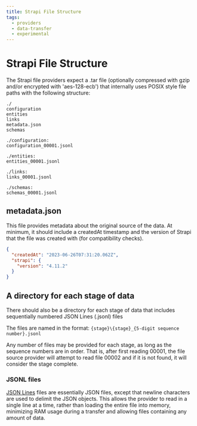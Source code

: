 ```yaml
---
title: Strapi File Structure
tags:
  - providers
  - data-transfer
  - experimental
---
```


# Strapi File Structure

The Strapi file providers expect a .tar file (optionally compressed with gzip and/or encrypted with 'aes-128-ecb') that internally uses POSIX style file paths with the following structure:

```
./
configuration
entities
links
metadata.json
schemas

./configuration:
configuration_00001.jsonl

./entities:
entities_00001.jsonl

./links:
links_00001.jsonl

./schemas:
schemas_00001.jsonl
```

## metadata.json

This file provides metadata about the original source of the data. At minimum, it should include a createdAt timestamp and the version of Strapi that the file was created with (for compatibility checks).

```json
{
  "createdAt": "2023-06-26T07:31:20.062Z",
  "strapi": {
    "version": "4.11.2"
  }
}
```

## A directory for each stage of data

There should also be a directory for each stage of data that includes sequentially numbered JSON Lines (.jsonl) files

The files are named in the format: `{stage}\{stage}_{5-digit sequence number}.jsonl`

Any number of files may be provided for each stage, as long as the sequence numbers are in order. That is, after first reading 00001, the file source provider will attempt to read file 00002 and if it is not found, it will consider the stage complete.

### JSONL files

[JSON Lines](https://jsonlines.org/) files are essentially JSON files, except that newline characters are used to delimit the JSON objects. This allows the provider to read in a single line at a time, rather than loading the entire file into memory, minimizing RAM usage during a transfer and allowing files containing any amount of data.
